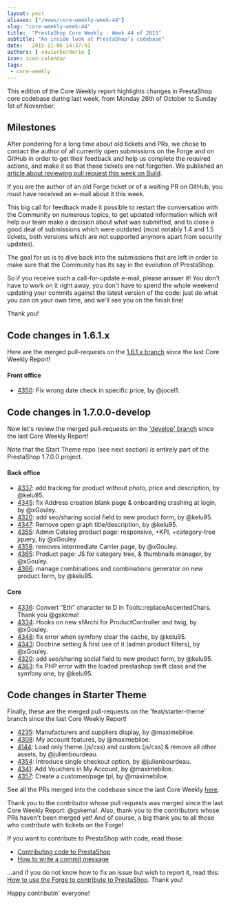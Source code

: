 ```yaml
---
layout: post
aliases: ["/news/core-weekly-week-44"]
slug: "core-weekly-week-44"
title:  "PrestaShop Core Weekly - Week 44 of 2015"
subtitle: "An inside look at PrestaShop's codebase"
date:   2015-11-06 14:37:41
authors: [ xavierborderie ]
icon: icon-calendar
tags:
 - core-weekly
---
```


This edition of the Core Weekly report highlights changes in PrestaShop core codebase during last week, from Monday 26th of October to Sunday 1st of November.


## Milestones

After pondering for a long time about old tickets and PRs, we chose to contact the author of all currently open submissions on the Forge and on GitHub in order to get their feedback and help us complete the required actions, and make it so that these tickets are not forgotten. We published an [article about reviewing pull request this week on Build](http://build.prestashop.com/news/review-your-pull-requests/).<br/>

If you are the author of an old Forge ticket or of a waiting PR on GitHub, you must have received an e-mail about it this week.

This big call for feedback made it possible to restart the conversation with the Community on numerous topics, to get updated information which will help our team make a decision about what was submitted, and to close a good deal of submissions which were outdated (most notably 1.4 and 1.5 tickets, both versions which are not supported anymore apart from security updates). 

The goal for us is to dive back into the submissions that are left in order to make sure that the Community has its say in the evolution of PrestaShop.

So if you receive such a call-for-update e-mail, please answer it! You don't have to work on it right away, you don't have to spend the whole weekend updating your commits against the latest version of the code: just do what you can on your own time, and we'll see you on the finish line!

Thank you!


## Code changes in 1.6.1.x

Here are the merged pull-requests on the [1.6.1.x branch](https://github.com/PrestaShop/PrestaShop/tree/1.6.1.x) since the last Core Weekly Report!
 

#### Front office


 * [4350](https://github.com/PrestaShop/PrestaShop/pull/4350): Fix wrong date check in specific price, by @jocel1.
 
 
## Code changes in 1.7.0.0-develop

Now let's review the merged pull-requests on the ['develop' branch](https://github.com/PrestaShop/PrestaShop/tree/develop) since the last Core Weekly Report!

Note that the Start Theme repo (see next section) is entirely part of the PrestaShop 1.7.0.0 project.

 
#### Back office

 * [4337](https://github.com/PrestaShop/PrestaShop/pull/4337): add tracking for product without photo, price and description, by @kelu95.
 * [4345](https://github.com/PrestaShop/PrestaShop/pull/4345): fix Address creation blank page & onboarding crashing at login, by @xGouley.
 * [4320](https://github.com/PrestaShop/PrestaShop/pull/4320): add seo/sharing social field to new product form, by @kelu95.
 * [4347](https://github.com/PrestaShop/PrestaShop/pull/4347): Remove open graph title/description, by @kelu95.
 * [4355](https://github.com/PrestaShop/PrestaShop/pull/4355): Admin Catalog product page: responsive, +KPI, +category-tree jquery, by @xGouley.
 * [4358](https://github.com/PrestaShop/PrestaShop/pull/4358): removes intermediate Carrier page, by @xGouley.
 * [4365](https://github.com/PrestaShop/PrestaShop/pull/4365): Product page: JS for category tree, & thumbnails manager, by @xGouley.
 * [4366](https://github.com/PrestaShop/PrestaShop/pull/4366): manage combinations and combinations generator on new product form, by @kelu95.

 
 
#### Core

 * [4336](https://github.com/PrestaShop/PrestaShop/pull/4336): Convert "Eth" character to D in Tools::replaceAccentedChars. Thank you @gskema!
 * [4334](https://github.com/PrestaShop/PrestaShop/pull/4334): Hooks on new sfArchi for ProductController and twig, by @xGouley.
 * [4348](https://github.com/PrestaShop/PrestaShop/pull/4348): fix error when symfony clear the cache, by @kelu95.
 * [4343](https://github.com/PrestaShop/PrestaShop/pull/4343): Doctrine setting & first use of it (admin product filters), by @xGouley.
 * [4320](https://github.com/PrestaShop/PrestaShop/pull/4320): add seo/sharing social field to new product form, by @kelu95.
 * [4363](https://github.com/PrestaShop/PrestaShop/pull/4363): fix PHP error with the loaded prestashop swift class and the symfony one, by @kelu95.
 
 
 
## Code changes in Starter Theme

Finally, these are the merged pull-requests on the 'feat/starter-theme' branch since the last Core Weekly Report!

 * [4235](https://github.com/PrestaShop/PrestaShop/pull/4235): Manufacturers and suppliers display, by @maximebiloe.
 * [4308](https://github.com/PrestaShop/PrestaShop/pull/4308): My account features, by @maximebiloe.
 * [4144](https://github.com/PrestaShop/PrestaShop/pull/4144): Load only theme.(js/css) and custom.(js/css) & remove all other assets, by @julienbourdeau.
 * [4354](https://github.com/PrestaShop/PrestaShop/pull/4354): Introduce single checkout option, by @julienbourdeau.
 * [4341](https://github.com/PrestaShop/PrestaShop/pull/4341): Add Vouchers in My Account, by @maximebiloe.
 * [4357](https://github.com/PrestaShop/PrestaShop/pull/4357): Create a customer/page tpl, by @maximebiloe.
 
 
See all the PRs merged into the codebase since the last Core Weekly [here](https://github.com/PrestaShop/PrestaShop/pulls?q=is%3Apr+merged%3A%3E2015-10-26+is%3Aclosed+sort%3Aupdated&utf8=%E2%9C%93).

Thank you to the contributor whose pull requests was merged since the last Core Weekly Report: @gskema!. Also, thank you to the contributors whose PRs haven't been merged yet! And of course, a big thank you to all those who contribute with tickets on the Forge!

If you want to contribute to PrestaShop with code, read those:

 * [Contributing code to PrestaShop](http://doc.prestashop.com/display/PS16/Contributing+code+to+PrestaShop)
 * [How to write a commit message](http://doc.prestashop.com/display/PS16/How+to+write+a+commit+message)

...and if you do not know how to fix an issue but wish to report it, read this: [How to use the Forge to contribute to PrestaShop](http://doc.prestashop.com/display/PS16/How+to+use+the+Forge+to+contribute+to+PrestaShop). Thank you!

Happy contributin' everyone!
